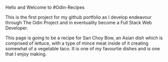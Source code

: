 Hello and Welcome to #Odin-Recipes

This is the first project for my github portfolio as I develop endeavour through The Odin Project and in eventuality become a Full Stack Web Developer.

This page is going to be a recipe for San Choy Bow, an Asian dish which is comprised of lettuce, with a type of mince meat inside of it creating somewhat of a vegetable taco. It is one of my favourtie dishes and is one that I enjoy making.
